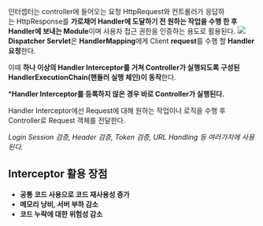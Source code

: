 인터셉터는 controller에 들어오는 요청 HttpRequest와 컨트롤러가 응답하는 HttpResponse를 **가로채어 Handler에 도달하기 전 원하는 작업을 수행 한 후  Handler에 보내는 Module**이며 사용자 접근 권한을 인증하는 용도로 활용된다.
![](https://velog.velcdn.com/images/kyj96/post/c0330e92-a8c0-4d74-8e68-93b02b424720/image.png)
**Dispatcher Servlet**은 **HandlerMapping**에게 Client **request**를 수행 할 **Handler 요청**한다.

이때  **하나 이상의 Handler Interceptor를 거쳐 Controller가 실행되도록 구성된HandlerExecutionChain(핸들러 실행 체인)이 동작**한다.

***Handler Interceptor를 등록하지 않은 경우 바로 Controller가 실행된다.**

Handler Interceptor에선 Request에 대해 원하는 작업이나 로직을 수행 후 Controller로 Request 객체를 전달한다.

*Login Session 검증, Header 검증, Token 검증, URL Handling 등 여러가지에 사용된다.*

## Interceptor 활용 장점

- **공통 코드 사용으로 코드 재사용성 증가**
- **메모리 낭비, 서버 부하 감소**
- **코드 누락에 대한 위험성 감소**

